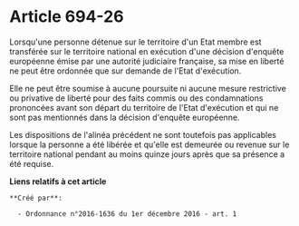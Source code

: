 # Article 694-26

Lorsqu'une personne détenue sur le territoire d'un Etat membre est  transférée sur le territoire national en exécution d'une
décision  d'enquête européenne émise par une autorité judiciaire française, sa  mise en liberté ne peut être ordonnée que sur
demande de l'Etat  d'exécution. 

Elle ne peut être soumise à aucune  poursuite ni aucune mesure restrictive ou privative de liberté pour des  faits commis ou
des condamnations prononcées avant son départ du  territoire de l'Etat d'exécution et qui ne sont pas mentionnés dans la
décision d'enquête européenne. 

Les dispositions  de l'alinéa précédent ne sont toutefois pas applicables lorsque la  personne a été libérée et qu'elle est
demeurée ou revenue sur le  territoire national pendant au moins quinze jours après que sa présence a  été requise.

**Liens relatifs à cet article**

	**Créé par**:

	  - Ordonnance n°2016-1636 du 1er décembre 2016 - art. 1
